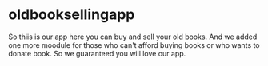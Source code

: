 # oldbooksellingapp
So thiis is our app here you can buy and sell your old books. And we added one more moodule for those who can't afford buying books or who wants to donate book. So we guaranteed you will love our app.
